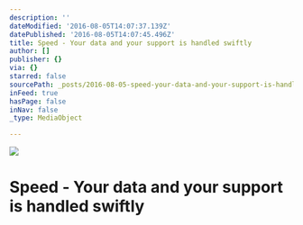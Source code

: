 ```yaml
---
description: ''
dateModified: '2016-08-05T14:07:37.139Z'
datePublished: '2016-08-05T14:07:45.496Z'
title: Speed - Your data and your support is handled swiftly
author: []
publisher: {}
via: {}
starred: false
sourcePath: _posts/2016-08-05-speed-your-data-and-your-support-is-handled-swiftly.md
inFeed: true
hasPage: false
inNav: false
_type: MediaObject

---
```

![](https://the-grid-user-content.s3-us-west-2.amazonaws.com/6f9f79c6-8dc2-4fb0-8fe7-c671c5ad5a37.jpg)

# Speed - Your data and your support is handled swiftly